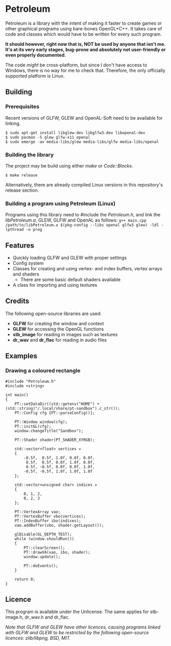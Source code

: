# Petroleum
Petroleum is a library with the intent of making it faster to create games or other graphical programs using bare-bones OpenGL+C++. It takes care of code and classes which would have to be written for every such program.

**It should however, right now that is, NOT be used by anyone that isn't me. It's at its very early stages, bug-prone and absolutely not user-friendly or even properly documented.**

The code *might* be cross-platform, but since I don't have access to Windows, there is no way for me to check that. Therefore, the only officially supported platform is Linux.
## Building
### Prerequisites
Recent versions of GLFW, GLEW and OpenAL-Soft need to be available for linking.
```
$ sudo apt-get install libglew-dev libglfw3-dev libopenal-dev
$ sudo pacman -S glew glfw-x11 openal
$ sudo emerge -av media-libs/glew media-libs/glfw media-libs/openal
```
### Building the library
The project may be build using either *make* or *Code::Blocks*.

```$ make release```

Alternatively, there are already compiled Linux versions in this repository's release section.
### Building a program using Petroleum (Linux)
Programs using this library need to #include the *Petroleum.h*, and link the *libPetroleum.a*, GLEW, GLFW and OpenAL as follows:
```g++ main.cpp /path/to/libPetroleum.a $(pkg-config --libs openal glfw3 glew) -ldl -lpthread -o prog```
## Features
- Quickly loading GLFW and GLEW with proper settings
- Config system
- Classes for creating and using vertex- and index buffers, vertex arrays and shaders
  - There are some basic default shaders available
- A class for importing and using textures
## Credits
The following open-source libraries are used:
- **GLFW** for creating the window and context
- **GLEW** for accessing the OpenGL functions
- **stb_image** for reading in images such as textures
- **dr_wav** and **dr_flac** for reading in audio files
## Examples
### Drawing a coloured rectangle
```
#include "Petroleum.h"
#include <string>

int main()
{
    PT::setDataDir((std::getenv("HOME") + (std::string)"/.local/share/pt-sandbox").c_str());
    PT::Config cfg {PT::parseConfig()};
    
    PT::Window window(cfg);
    PT::initGL(cfg);
    window.changeTitle("Sandbox");

    PT::Shader shader(PT_SHADER_XYRGB);

    std::vector<float> vertices =
    {
        -0.5f,  0.5f, 1.0f, 0.0f, 0.0f,
         0.5f,  0.5f, 0.0f, 1.0f, 0.0f,
         0.5f, -0.5f, 0.0f, 0.0f, 1.0f,
        -0.5f, -0.5f, 1.0f, 1.0f, 1.0f
    };

    std::vector<unsigned char> indices =
    {
        0, 1, 2,
        0, 2, 3
    };

    PT::VertexArray vao;
    PT::VertexBuffer vbo(vertices);
    PT::IndexBuffer ibo(indices);
    vao.addBuffer(vbo, shader.getLayout());

    glDisable(GL_DEPTH_TEST);
    while (window.shouldRun())
    {
        PT::clearScreen();
        PT::drawVA(vao, ibo, shader);
        window.update();

        PT::doEvents();
    }

    return 0;
}
```
## Licence
This program is available under the Unlicense. The same applies for stb-image.h, dr_wav.h and dr_flac.

*Note that GLFW and GLEW have other licences, causing programs linked with GLFW and GLEW to be restricted by the following open-source licences: zlib/libpng, BSD, MIT.*
